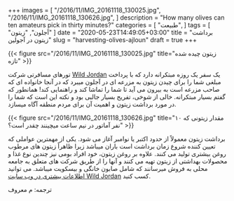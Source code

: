 +++
images = [
  "/2016/11/IMG_20161118_130025.jpg",
  "/2016/11/IMG_20161118_130626.jpg",
]
description = "How many olives can ten amateurs pick in thirty minutes?"
categories = [
  "طبیعت",
]
tags = [
  "آجلون",
  "زیتون"
]
date = "2020-05-23T14:49:05+03:00"
title = "برداشت زیتون در آجولین"
slug = "harvesting-olives-ajloun"
draft = true
+++

{{< figure src="/2016/11/IMG_20161118_130025.jpg" title="زیتون چیده شده تازه" >}}

تورهای مسافرتی شرکت [Wild Jordan][wildjordan] یک سفر یک روزه مبتکرانه دارد که با پرداخت مبلغی شما را برای چیدن زیتون به مزرعه ای در آجلون میبرد که در آنجا خانواده ای که صاحب مزرعه است به بیرون می آید تا شما را تماشا کند و راهنمایی کند! همانطور که گفتم بسیار مبتکرانه. خالی از شوخی، تفریح بسیار جالبی بود و نکته این است که شما را در مورد برداشت زیتون و اهمیت آن برای مردم منطقه آگاه میسازد.

<!--more-->

{{< figure src="/2016/11/IMG_20161118_130626.jpg" title="مقدار زیتونی که ۱۰ نفر آماتور در نیم ساعت میچینند چقدر است؟" >}}

برداشت زیتون معمولاً از حدود اکتبر یا نوامبر آغاز می شود. یکی از مهمترین عواملی که تعیین کننده شروع زمان برداشت است باران میباشد  زیرا ظاهراً زیتون های مرطوب روغن بیشتری تولید می کنند. علاوه بر روغن زیتون، خود افراد بومی نیز چندین نوع غذا و محصولات بهداشتی از زیتون تهیه می کنند و آنها را از طریق شرکت های متعلق به جامعه محلی به فروش میرسانند که شامل صابون خانگی و بیسکویت میباشد. می توانید [اطلاعات بیشتری در وب سایت Wild Jordan][forestreserve] کسب کنید.

ترجمه: م معروف

[wildjordan]: https://wildjordan.com/
[forestreserve]: https://wildjordan.com/content/ajloun-forest-reserve-1
